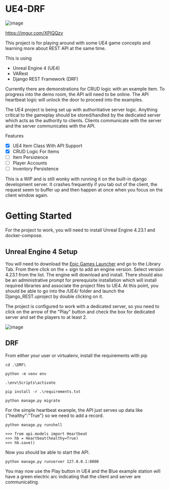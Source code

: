 # UE4-DRF

![image](https://user-images.githubusercontent.com/46699116/77597640-c10d4200-6ebc-11ea-8f23-81af5ad043fd.png)

https://imgur.com/XPIQQzv

This project is for playing around with some UE4 game concepts and learning more about REST API at the same time.

This is using

* Unreal Engine 4 (UE4)
* VARest
* Django REST Framework (DRF)

Currently there are demonstrations for CRUD logic with an example item. To progress into the demo room, the API will need to be online. The API heartbeat logic will unlock the door to proceed into the examples.

The UE4 project is being set up with authoritiative server logic. Anything critical to the gameplay should be stored/handled by the dedicated server which acts as the authority to clients.  Clients communicate with the server and the server communicates with the API.

Features

- [x] UE4 Item Class With API Support
- [x] CRUD Logic For Items
- [ ] Item Persistence
- [ ] Player Accounts
- [ ] Inventory Persistence

This is a WIP and is still wonky with running it on the built-in django development server. It crashes frequently if you tab out of the client, the request seem to buffer up and then happen at once when you focus on the client window again.


# Getting Started

For the project to work, you will need to install Unreal Engine 4.23.1 and docker-compose.

## Unreal Engine 4 Setup

You will need to download the [Epic Games Launcher](https://launcher-public-service-prod06.ol.epicgames.com/launcher/api/installer/download/EpicGamesLauncherInstaller.msi) and go to the Library Tab. From there click on the + sign to add an engine version. Select version 4.23.1 from the list. The engine will download and install. There should also be an administrative prompt for prerequisite installation which will install required libraries and associate the project files to UE4. At this point, you should be able to go into the /UE4/ folder and launch the Django_REST.uproject by double clicking on it.

The project is configured to work with a dedicated server, so you need to click on the arrow of the "Play" button and check the box for dedicated server and set the players to at least 2.

![image](https://user-images.githubusercontent.com/46699116/77601255-80ff8c80-6ec7-11ea-8bd4-9f4a424aec99.png)

## DRF

From either your user or virtualenv, install the requirements with pip

`cd .\DRF\`

`python -m venv env`

`.\env\Scripts\activate`

`pip install -r .\requirements.txt`

`python manage.py migrate`

For the simple heartbeat example, the API just serves up data like {"healthy":"True"} so we need to add a record.

`python manage.py runshell`

```
>>> from api.models import Heartbeat
>>> hb = Heartbeat(healthy=True)
>>> hb.save()
```

Now you should be able to start the API.

`python manage.py runserver 127.0.0.1:8000`

You may now use the Play button in UE4 and the Blue example station will have a green electric arc indicating that the client and server are communicating.
